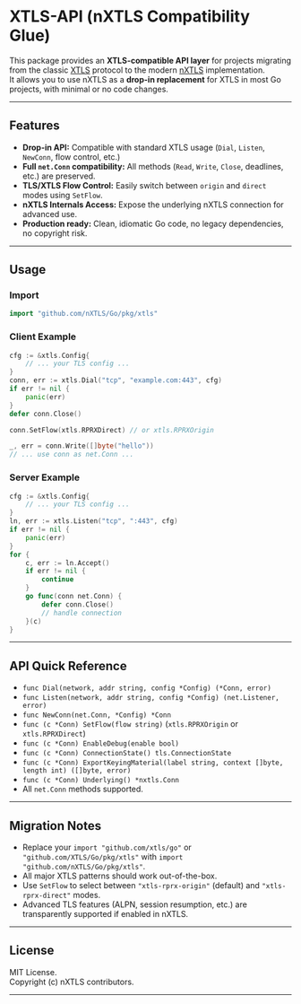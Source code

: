 # XTLS-API (nXTLS Compatibility Glue)

This package provides an **XTLS-compatible API layer** for projects migrating from the classic [XTLS](https://github.com/XTLS/Go) protocol to the modern [nXTLS](https://github.com/nXTLS/Go) implementation.  
It allows you to use nXTLS as a **drop-in replacement** for XTLS in most Go projects, with minimal or no code changes.

---

## Features

- **Drop-in API:** Compatible with standard XTLS usage (`Dial`, `Listen`, `NewConn`, flow control, etc.)
- **Full `net.Conn` compatibility:** All methods (`Read`, `Write`, `Close`, deadlines, etc.) are preserved.
- **TLS/XTLS Flow Control:** Easily switch between `origin` and `direct` modes using `SetFlow`.
- **nXTLS Internals Access:** Expose the underlying nXTLS connection for advanced use.
- **Production ready:** Clean, idiomatic Go code, no legacy dependencies, no copyright risk.

---

## Usage

### Import

```go
import "github.com/nXTLS/Go/pkg/xtls"
```

### Client Example

```go
cfg := &xtls.Config{
    // ... your TLS config ...
}
conn, err := xtls.Dial("tcp", "example.com:443", cfg)
if err != nil {
    panic(err)
}
defer conn.Close()

conn.SetFlow(xtls.RPRXDirect) // or xtls.RPRXOrigin

_, err = conn.Write([]byte("hello"))
// ... use conn as net.Conn ...
```

### Server Example

```go
cfg := &xtls.Config{
    // ... your TLS config ...
}
ln, err := xtls.Listen("tcp", ":443", cfg)
if err != nil {
    panic(err)
}
for {
    c, err := ln.Accept()
    if err != nil {
        continue
    }
    go func(conn net.Conn) {
        defer conn.Close()
        // handle connection
    }(c)
}
```

---

## API Quick Reference

- `func Dial(network, addr string, config *Config) (*Conn, error)`
- `func Listen(network, addr string, config *Config) (net.Listener, error)`
- `func NewConn(net.Conn, *Config) *Conn`
- `func (c *Conn) SetFlow(flow string)` (`xtls.RPRXOrigin` or `xtls.RPRXDirect`)
- `func (c *Conn) EnableDebug(enable bool)`
- `func (c *Conn) ConnectionState() tls.ConnectionState`
- `func (c *Conn) ExportKeyingMaterial(label string, context []byte, length int) ([]byte, error)`
- `func (c *Conn) Underlying() *nxtls.Conn`
- All `net.Conn` methods supported.

---

## Migration Notes

- Replace your `import "github.com/xtls/go"` or `"github.com/XTLS/Go/pkg/xtls"` with `import "github.com/nXTLS/Go/pkg/xtls"`.
- All major XTLS patterns should work out-of-the-box.
- Use `SetFlow` to select between `"xtls-rprx-origin"` (default) and `"xtls-rprx-direct"` modes.
- Advanced TLS features (ALPN, session resumption, etc.) are transparently supported if enabled in nXTLS.

---

## License

MIT License.  
Copyright (c) nXTLS contributors.

---

